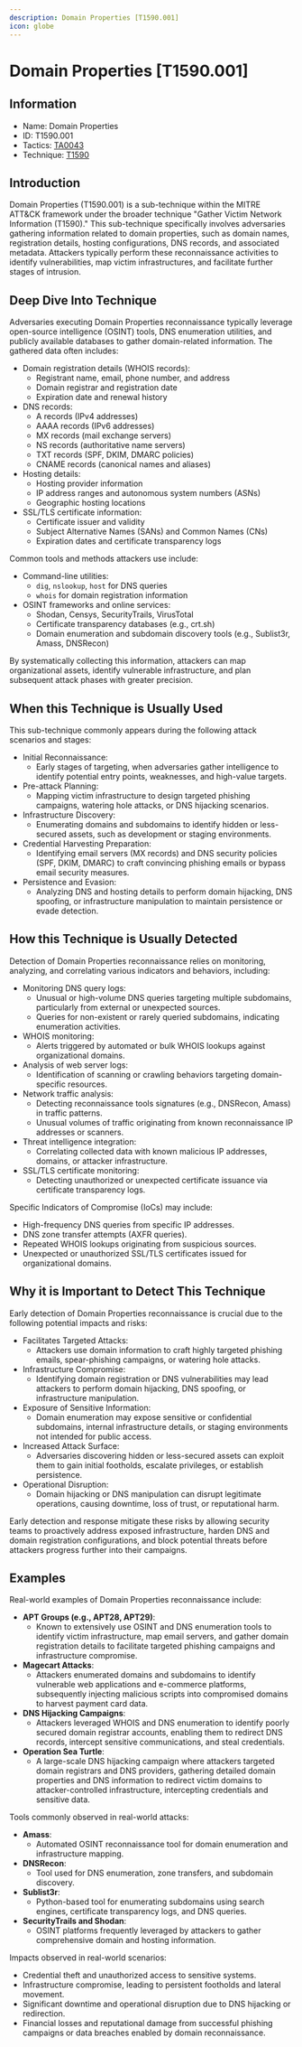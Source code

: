 ```yaml
---
description: Domain Properties [T1590.001]
icon: globe
---
```


# Domain Properties [T1590.001]

## Information

- Name: Domain Properties
- ID: T1590.001
- Tactics: [TA0043](../TA0043/TA0043.md)
- Technique: [T1590](./T1590.md)

## Introduction

Domain Properties (T1590.001) is a sub-technique within the MITRE ATT&CK framework under the broader technique "Gather Victim Network Information (T1590)." This sub-technique specifically involves adversaries gathering information related to domain properties, such as domain names, registration details, hosting configurations, DNS records, and associated metadata. Attackers typically perform these reconnaissance activities to identify vulnerabilities, map victim infrastructures, and facilitate further stages of intrusion.

## Deep Dive Into Technique

Adversaries executing Domain Properties reconnaissance typically leverage open-source intelligence (OSINT) tools, DNS enumeration utilities, and publicly available databases to gather domain-related information. The gathered data often includes:

- Domain registration details (WHOIS records):
  - Registrant name, email, phone number, and address
  - Domain registrar and registration date
  - Expiration date and renewal history
- DNS records:
  - A records (IPv4 addresses)
  - AAAA records (IPv6 addresses)
  - MX records (mail exchange servers)
  - NS records (authoritative name servers)
  - TXT records (SPF, DKIM, DMARC policies)
  - CNAME records (canonical names and aliases)
- Hosting details:
  - Hosting provider information
  - IP address ranges and autonomous system numbers (ASNs)
  - Geographic hosting locations
- SSL/TLS certificate information:
  - Certificate issuer and validity
  - Subject Alternative Names (SANs) and Common Names (CNs)
  - Expiration dates and certificate transparency logs

Common tools and methods attackers use include:

- Command-line utilities:
  - `dig`, `nslookup`, `host` for DNS queries
  - `whois` for domain registration information
- OSINT frameworks and online services:
  - Shodan, Censys, SecurityTrails, VirusTotal
  - Certificate transparency databases (e.g., crt.sh)
  - Domain enumeration and subdomain discovery tools (e.g., Sublist3r, Amass, DNSRecon)

By systematically collecting this information, attackers can map organizational assets, identify vulnerable infrastructure, and plan subsequent attack phases with greater precision.

## When this Technique is Usually Used

This sub-technique commonly appears during the following attack scenarios and stages:

- Initial Reconnaissance:
  - Early stages of targeting, when adversaries gather intelligence to identify potential entry points, weaknesses, and high-value targets.
- Pre-attack Planning:
  - Mapping victim infrastructure to design targeted phishing campaigns, watering hole attacks, or DNS hijacking scenarios.
- Infrastructure Discovery:
  - Enumerating domains and subdomains to identify hidden or less-secured assets, such as development or staging environments.
- Credential Harvesting Preparation:
  - Identifying email servers (MX records) and DNS security policies (SPF, DKIM, DMARC) to craft convincing phishing emails or bypass email security measures.
- Persistence and Evasion:
  - Analyzing DNS and hosting details to perform domain hijacking, DNS spoofing, or infrastructure manipulation to maintain persistence or evade detection.

## How this Technique is Usually Detected

Detection of Domain Properties reconnaissance relies on monitoring, analyzing, and correlating various indicators and behaviors, including:

- Monitoring DNS query logs:
  - Unusual or high-volume DNS queries targeting multiple subdomains, particularly from external or unexpected sources.
  - Queries for non-existent or rarely queried subdomains, indicating enumeration activities.
- WHOIS monitoring:
  - Alerts triggered by automated or bulk WHOIS lookups against organizational domains.
- Analysis of web server logs:
  - Identification of scanning or crawling behaviors targeting domain-specific resources.
- Network traffic analysis:
  - Detecting reconnaissance tools signatures (e.g., DNSRecon, Amass) in traffic patterns.
  - Unusual volumes of traffic originating from known reconnaissance IP addresses or scanners.
- Threat intelligence integration:
  - Correlating collected data with known malicious IP addresses, domains, or attacker infrastructure.
- SSL/TLS certificate monitoring:
  - Detecting unauthorized or unexpected certificate issuance via certificate transparency logs.

Specific Indicators of Compromise (IoCs) may include:

- High-frequency DNS queries from specific IP addresses.
- DNS zone transfer attempts (AXFR queries).
- Repeated WHOIS lookups originating from suspicious sources.
- Unexpected or unauthorized SSL/TLS certificates issued for organizational domains.

## Why it is Important to Detect This Technique

Early detection of Domain Properties reconnaissance is crucial due to the following potential impacts and risks:

- Facilitates Targeted Attacks:
  - Attackers use domain information to craft highly targeted phishing emails, spear-phishing campaigns, or watering hole attacks.
- Infrastructure Compromise:
  - Identifying domain registration or DNS vulnerabilities may lead attackers to perform domain hijacking, DNS spoofing, or infrastructure manipulation.
- Exposure of Sensitive Information:
  - Domain enumeration may expose sensitive or confidential subdomains, internal infrastructure details, or staging environments not intended for public access.
- Increased Attack Surface:
  - Adversaries discovering hidden or less-secured assets can exploit them to gain initial footholds, escalate privileges, or establish persistence.
- Operational Disruption:
  - Domain hijacking or DNS manipulation can disrupt legitimate operations, causing downtime, loss of trust, or reputational harm.

Early detection and response mitigate these risks by allowing security teams to proactively address exposed infrastructure, harden DNS and domain registration configurations, and block potential threats before attackers progress further into their campaigns.

## Examples

Real-world examples of Domain Properties reconnaissance include:

- **APT Groups (e.g., APT28, APT29)**:
  - Known to extensively use OSINT and DNS enumeration tools to identify victim infrastructure, map email servers, and gather domain registration details to facilitate targeted phishing campaigns and infrastructure compromise.
- **Magecart Attacks**:
  - Attackers enumerated domains and subdomains to identify vulnerable web applications and e-commerce platforms, subsequently injecting malicious scripts into compromised domains to harvest payment card data.
- **DNS Hijacking Campaigns**:
  - Attackers leveraged WHOIS and DNS enumeration to identify poorly secured domain registrar accounts, enabling them to redirect DNS records, intercept sensitive communications, and steal credentials.
- **Operation Sea Turtle**:
  - A large-scale DNS hijacking campaign where attackers targeted domain registrars and DNS providers, gathering detailed domain properties and DNS information to redirect victim domains to attacker-controlled infrastructure, intercepting credentials and sensitive data.

Tools commonly observed in real-world attacks:

- **Amass**:
  - Automated OSINT reconnaissance tool for domain enumeration and infrastructure mapping.
- **DNSRecon**:
  - Tool used for DNS enumeration, zone transfers, and subdomain discovery.
- **Sublist3r**:
  - Python-based tool for enumerating subdomains using search engines, certificate transparency logs, and DNS queries.
- **SecurityTrails and Shodan**:
  - OSINT platforms frequently leveraged by attackers to gather comprehensive domain and hosting information.

Impacts observed in real-world scenarios:

- Credential theft and unauthorized access to sensitive systems.
- Infrastructure compromise, leading to persistent footholds and lateral movement.
- Significant downtime and operational disruption due to DNS hijacking or redirection.
- Financial losses and reputational damage from successful phishing campaigns or data breaches enabled by domain reconnaissance.
